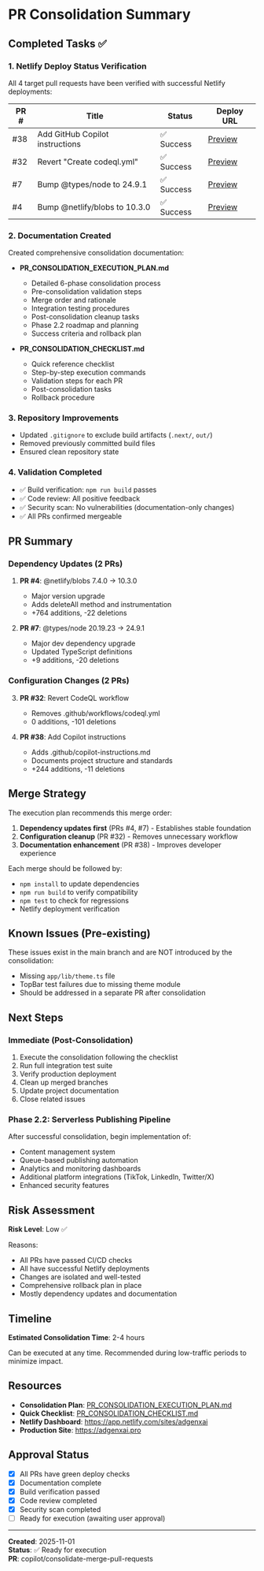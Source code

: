 # PR Consolidation Summary

## Completed Tasks ✅

### 1. Netlify Deploy Status Verification
All 4 target pull requests have been verified with successful Netlify deployments:

| PR # | Title | Status | Deploy URL |
|------|-------|--------|------------|
| #38 | Add GitHub Copilot instructions | ✅ Success | [Preview](https://deploy-preview-38--adgenxai.netlify.app) |
| #32 | Revert "Create codeql.yml" | ✅ Success | [Preview](https://deploy-preview-32--adgenxai.netlify.app) |
| #7 | Bump @types/node to 24.9.1 | ✅ Success | [Preview](https://deploy-preview-7--adgenxai.netlify.app) |
| #4 | Bump @netlify/blobs to 10.3.0 | ✅ Success | [Preview](https://deploy-preview-4--adgenxai.netlify.app) |

### 2. Documentation Created
Created comprehensive consolidation documentation:

- **PR_CONSOLIDATION_EXECUTION_PLAN.md**
  - Detailed 6-phase consolidation process
  - Pre-consolidation validation steps
  - Merge order and rationale
  - Integration testing procedures
  - Post-consolidation cleanup tasks
  - Phase 2.2 roadmap and planning
  - Success criteria and rollback plan
  
- **PR_CONSOLIDATION_CHECKLIST.md**
  - Quick reference checklist
  - Step-by-step execution commands
  - Validation steps for each PR
  - Post-consolidation tasks
  - Rollback procedure

### 3. Repository Improvements
- Updated `.gitignore` to exclude build artifacts (`.next/`, `out/`)
- Removed previously committed build files
- Ensured clean repository state

### 4. Validation Completed
- ✅ Build verification: `npm run build` passes
- ✅ Code review: All positive feedback
- ✅ Security scan: No vulnerabilities (documentation-only changes)
- ✅ All PRs confirmed mergeable

## PR Summary

### Dependency Updates (2 PRs)
1. **PR #4**: @netlify/blobs 7.4.0 → 10.3.0
   - Major version upgrade
   - Adds deleteAll method and instrumentation
   - +764 additions, -22 deletions

2. **PR #7**: @types/node 20.19.23 → 24.9.1
   - Major dev dependency upgrade
   - Updated TypeScript definitions
   - +9 additions, -20 deletions

### Configuration Changes (2 PRs)
3. **PR #32**: Revert CodeQL workflow
   - Removes .github/workflows/codeql.yml
   - 0 additions, -101 deletions

4. **PR #38**: Add Copilot instructions
   - Adds .github/copilot-instructions.md
   - Documents project structure and standards
   - +244 additions, -11 deletions

## Merge Strategy

The execution plan recommends this merge order:
1. **Dependency updates first** (PRs #4, #7) - Establishes stable foundation
2. **Configuration cleanup** (PR #32) - Removes unnecessary workflow
3. **Documentation enhancement** (PR #38) - Improves developer experience

Each merge should be followed by:
- `npm install` to update dependencies
- `npm run build` to verify compatibility
- `npm test` to check for regressions
- Netlify deployment verification

## Known Issues (Pre-existing)

These issues exist in the main branch and are NOT introduced by the consolidation:
- Missing `app/lib/theme.ts` file
- TopBar test failures due to missing theme module
- Should be addressed in a separate PR after consolidation

## Next Steps

### Immediate (Post-Consolidation)
1. Execute the consolidation following the checklist
2. Run full integration test suite
3. Verify production deployment
4. Clean up merged branches
5. Update project documentation
6. Close related issues

### Phase 2.2: Serverless Publishing Pipeline
After successful consolidation, begin implementation of:
- Content management system
- Queue-based publishing automation
- Analytics and monitoring dashboards
- Additional platform integrations (TikTok, LinkedIn, Twitter/X)
- Enhanced security features

## Risk Assessment

**Risk Level**: Low ✅

Reasons:
- All PRs have passed CI/CD checks
- All have successful Netlify deployments
- Changes are isolated and well-tested
- Comprehensive rollback plan in place
- Mostly dependency updates and documentation

## Timeline

**Estimated Consolidation Time**: 2-4 hours

Can be executed at any time. Recommended during low-traffic periods to minimize impact.

## Resources

- **Consolidation Plan**: [PR_CONSOLIDATION_EXECUTION_PLAN.md](PR_CONSOLIDATION_EXECUTION_PLAN.md)
- **Quick Checklist**: [PR_CONSOLIDATION_CHECKLIST.md](PR_CONSOLIDATION_CHECKLIST.md)
- **Netlify Dashboard**: https://app.netlify.com/sites/adgenxai
- **Production Site**: https://adgenxai.pro

## Approval Status

- [x] All PRs have green deploy checks
- [x] Documentation complete
- [x] Build verification passed
- [x] Code review completed
- [x] Security scan completed
- [ ] Ready for execution (awaiting user approval)

---

**Created**: 2025-11-01  
**Status**: ✅ Ready for execution  
**PR**: copilot/consolidate-merge-pull-requests
